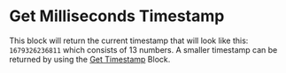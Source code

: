 # Get Milliseconds Timestamp

This block will return the current timestamp that will look like this: `1679326236811` which consists of 13 numbers. A smaller timestamp can be returned by using the [Get Timestamp](get-timestamp.md) Block.
